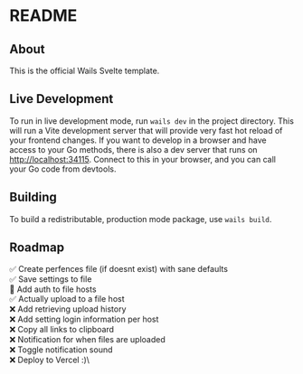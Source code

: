 # README

## About

This is the official Wails Svelte template.

## Live Development

To run in live development mode, run `wails dev` in the project directory. This will run a Vite development
server that will provide very fast hot reload of your frontend changes. If you want to develop in a browser
and have access to your Go methods, there is also a dev server that runs on <http://localhost:34115>. Connect
to this in your browser, and you can call your Go code from devtools.

## Building

To build a redistributable, production mode package, use `wails build`.

## Roadmap

 :white_check_mark: Create perfences file (if doesnt exist) with sane defaults\
 :white_check_mark: Save settings to file\
 :construction: Add auth to file hosts\
 :white_check_mark: Actually upload to a file host\
 :x: Add retrieving upload history\
 :x: Add setting login information per host\
 :x: Copy all links to clipboard\
 :x: Notification for when files are uploaded\
 :x: Toggle notification sound\
 :x: Deploy to Vercel :)\
